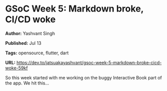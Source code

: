 # GSoC Week 5: Markdown broke, CI/CD woke

**Author:** Yashvant Singh

**Published:** Jul 13

**Tags:** opensource, flutter, dart

**URL:** https://dev.to/jatsuakayashvant/gsoc-week-5-markdown-broke-cicd-woke-59kf

So this week started with me working on the buggy Interactive Book part of the app. We hit this...